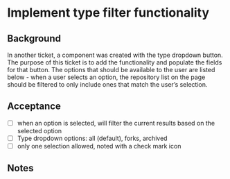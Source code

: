# Implement type filter functionality

## Background

In another ticket, a component was created with the type dropdown button. The purpose of this ticket is to add the functionality and populate the fields for that button. The options that should be available to the user are listed below - when a user selects an option, the repository list on the page should be filtered to only include ones that match the user’s selection.

## Acceptance

- [ ] when an option is selected, will filter the current results based on the selected option
- [ ] Type dropdown options: all (default), forks, archived
- [ ] only one selection allowed, noted with a check mark icon

## Notes
